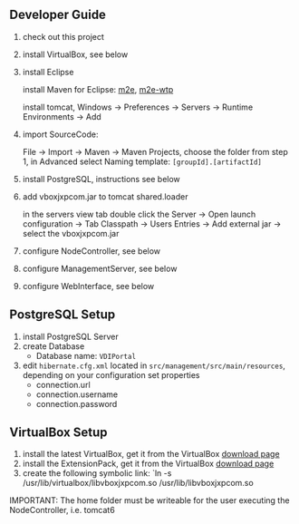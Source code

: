 ## Developer Guide
1. check out this project
2. install VirtualBox, see below
3. install Eclipse

    install Maven for Eclipse: [m2e](http://download.eclipse.org/technology/m2e/milestones/1.0), [m2e-wtp](http://download.jboss.org/jbosstools/updates/m2eclipse-wtp)

    install tomcat, Windows -> Preferences -> Servers -> Runtime Environments -> Add 
4. import SourceCode:

    File -> Import -> Maven -> Maven Projects, choose the folder from step 1, in Advanced select Naming template: `[groupId].[artifactId]`
5. install PostgreSQL, instructions see below
6. add vboxjxpcom.jar to tomcat shared.loader

    in the servers view tab double click the Server -> Open launch configuration -> Tab Classpath -> Users Entries -> Add external jar -> select the vboxjxpcom.jar
7. configure NodeController, see below
8. configure ManagementServer, see below
9. configure WebInterface, see below

## PostgreSQL Setup

1. install PostgreSQL Server
2. create Database
    * Database name: `VDIPortal`
3. edit `hibernate.cfg.xml` located in `src/management/src/main/resources`, depending on your configuration set properties
    * connection.url
    * connection.username
    * connection.password


## VirtualBox Setup

1. install the latest VirtualBox, get it from the VirtualBox [download page](https://www.virtualbox.org/wiki/Downloads)
2. install the ExtensionPack, get it from the VirtualBox [download page](https://www.virtualbox.org/wiki/Downloads)
3. create the following symbolic link: `ln -s /usr/lib/virtualbox/libvboxjxpcom.so /usr/lib/libvboxjxpcom.so

IMPORTANT: The home folder must be writeable for the user executing the NodeController, i.e. tomcat6

